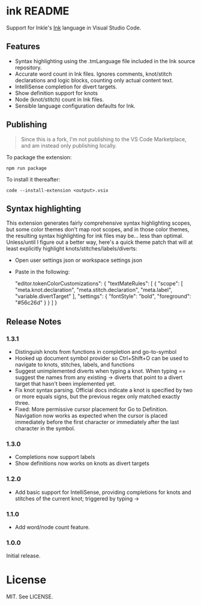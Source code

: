# ink README

Support for Inkle's [Ink](https://github.com/inkle/ink) language in Visual Studio Code.

## Features

- Syntax highlighting using the .tmLanguage file included in the Ink source repository.
- Accurate word count in Ink files. Ignores comments, knot/stitch declarations and logic blocks, counting only actual content text.
- IntelliSense completion for divert targets.
- Show definition support for knots
- Node (knot/stitch) count in Ink files.
- Sensible language configuration defaults for Ink.

## Publishing

> Since this is a fork, I'm not publishing to the VS Code Marketplace, and am instead only publishing locally.

To package the extension:

	npm run package

To install it thereafter:

	code --install-extension <output>.vsix

## Syntax highlighting

This extension generates fairly comprehensive syntax highlighting scopes, but some color themes don't map root scopes, and in those color themes, the resulting syntax highlighting for ink files may be... less than optimal. Unless/until I figure out a better way, here's a quick theme patch that will at least explicitly highlight knots/stitches/labels/diverts:

- Open user settings json or workspace settings json
- Paste in the following:

    "editor.tokenColorCustomizations": {
        "textMateRules": [
            {
                "scope": [
                    "meta.knot.declaration",
                    "meta.stitch.declaration",
                    "meta.label",
                    "variable.divertTarget"
                ],
                "settings": {
                    "fontStyle": "bold",
                    "foreground": "#56c26d"
                }
            }
        ]
    }

## Release Notes

### 1.3.1
- Distinguish knots from functions in completion and go-to-symbol
- Hooked up document symbol provider so Ctrl+Shift+O can be used to navigate to knots, stitches, labels, and functions
- Suggest unimplemented diverts when typing a knot. When typing == suggest the names from any existing -> diverts that point to a divert target that hasn't been implemented yet.
- Fix knot syntax parsing. Official docs indicate a knot is specified by two or more equals signs, but the previous regex only matched exactly three.
- Fixed: More permissive cursor placement for Go to Definition. Navigation now works as expected when the cursor is placed immediately before the first character or immediately after the last character in the symbol.

### 1.3.0
- Completions now support labels
- Show definitions now works on knots as divert targets

### 1.2.0
- Add basic support for IntelliSense, providing completions for knots and stitches of the current knot; triggered by typing ->

### 1.1.0
- Add word/node count feature.

### 1.0.0

Initial release.

# License

MIT. See LICENSE.
